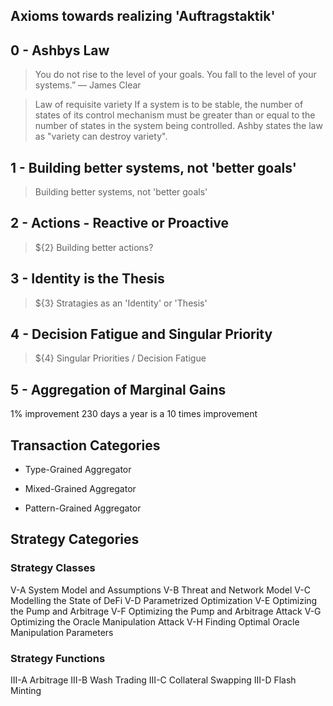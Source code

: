 ## Axioms towards realizing 'Auftragstaktik'

## 0 - Ashbys Law

> You do not rise to the level of your goals. You fall to the level of your systems.”
> — James Clear

> Law of requisite variety
> If a system is to be stable, the number of states of its control mechanism must be greater than or equal to
> the number of states in the system being controlled. Ashby states the law as "variety can destroy variety".

## 1 - Building better systems, not 'better goals'

> Building better systems, not 'better goals'

## 2 - Actions - Reactive or Proactive

> \${2} Building better actions?

## 3 - Identity is the Thesis

> \${3} Stratagies as an 'Identity' or 'Thesis'

## 4 - Decision Fatigue and Singular Priority

> \${4} Singular Priorities / Decision Fatigue

## 5 - Aggregation of Marginal Gains

1% improvement 230 days a year is a 10 times improvement

## Transaction Categories

- Type-Grained Aggregator

- Mixed-Grained Aggregator

- Pattern-Grained Aggregator

## Strategy Categories

### Strategy Classes

V-A System Model and Assumptions
V-B Threat and Network Model
V-C Modelling the State of DeFi
V-D Parametrized Optimization
V-E Optimizing the Pump and Arbitrage
V-F Optimizing the Pump and Arbitrage Attack
V-G Optimizing the Oracle Manipulation Attack
V-H Finding Optimal Oracle Manipulation Parameters

### Strategy Functions

III-A Arbitrage
III-B Wash Trading
III-C Collateral Swapping
III-D Flash Minting
